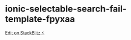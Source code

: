 # ionic-selectable-search-fail-template-fpyxaa

[Edit on StackBlitz ⚡️](https://stackblitz.com/edit/ionic-selectable-search-fail-template-fpyxaa)